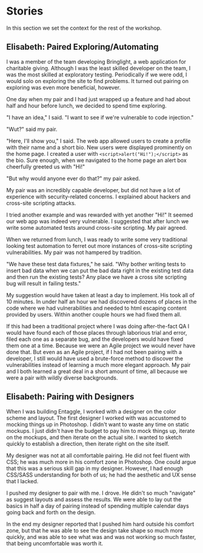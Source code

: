 # Stories

In this section we set the context for the rest of the workshop.

## Elisabeth: Paired Exploring/Automating

I was a member of the team developing Bringlight, a web application for charitable giving.
Although I was the least skilled developer on the team, I was the most skilled at
exploratory testing. 
Periodically if we were odd, I would solo on exploring the site to find problems.
It turned out pairing on exploring was even more beneficial, however.

One day when my pair and I had just wrapped up a feature and had about half and hour
before lunch, we decided to spend time exploring. 

"I have an idea," I said. "I want to see if we're vulnerable to code injection."

"Wut?" said my pair. 

"Here, I'll show you," I said. The web app allowed users to create a profile with their
name and a short bio. New users were displayed prominently on the home page. I created
a user with `<script>alert("Hi!");</script>` as the bio. Sure enough, when we 
navigated to the home page an alert box cheerfully greeted us with "Hi!"

"But why would anyone ever do that?" my pair asked.

My pair was an incredibly capable developer, but did not have a lot of
experience with security-related concerns. I explained about hackers and cross-site scripting attacks.

I tried another example and was rewarded with yet another "Hi!" It seemed our web app was
indeed very vulnerable. I suggested that after lunch we write some automated tests around cross-site scripting. My pair agreed.

When we returned from lunch, I was ready to write some very traditional looking test automation to ferret out more instances of cross-site scripting vulnerabilities. My pair was not hampered by tradition.

"We have these test data fixtures," he said. "Why bother writing tests to insert bad data when we can put the bad data right in the existing test data and then run the existing tests? Any place we have a cross site scripting bug will result in failing tests." 

My suggestion would have taken at least a day to implement. His took all of 10 minutes. In under half an hour we had discovered dozens of places in the code where we had vulnerabilities and needed to html escaping content provided by users. Within another couple hours we had fixed them all.

If this had been a traditional project where I was doing after-the-fact QA I would have found each of those places through laborious trial and error, filed each one as a separate bug, and the developers would have fixed them one at a time. Because we were an Agile project we would never have done that. But even as an Agile project, if I had not been pairing with a developer, I still would have used a brute-force method to discover the vulnerabilities instead of learning a much more elegant approach. My pair and I both learned a great deal in a short amount of time, all because we were a pair with wildly diverse backgrounds.

## Elisabeth: Pairing with Designers

When I was building Entaggle, I worked with a designer on the color scheme and layout. The first designer I worked with was accustomed to mocking things up in Photoshop. I didn't want to waste any time on static mockups. I just didn't have the budget to pay him to mock things up, iterate on the mockups, and then iterate on the actual site. I wanted to sketch quickly to establish a direction, then iterate right on the site itself.

My designer was not at all comfortable pairing. He did not feel fluent with CSS; he was much more in his comfort zone in Photoshop. One could argue that this was a serious skill gap in my designer. However, I had enough CSS/SASS understanding for both of us; he had the aesthetic and UX sense that I lacked.

I pushed my designer to pair with me. I drove. He didn't so much "navigate" as suggest layouts and assess the results. We were able to lay out the basics in half a day of pairing instead of spending multiple calendar days going back and forth on the design.

In the end my designer reported that I pushed him hard outside his comfort zone, but that he was able to see the design take shape so much more quickly, and was able to see what was and was not working so much faster, that being uncomfortable was worth it.
